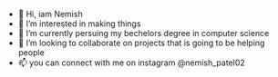 - 👋 Hi,  iam Nemish
- 👀 I’m interested in making things  
- 🌱 I’m currently persuing my bechelors degree in computer science
- 💞️ I’m looking to collaborate on projects that is going to be helping people
- 📫 you can connect with me on instagram @nemish_patel02

<!---
nemish1970/nemish1970 is a ✨ special ✨ repository because its `README.md` (this file) appears on your GitHub profile.
You can click the Preview link to take a look at your changes.
--->
